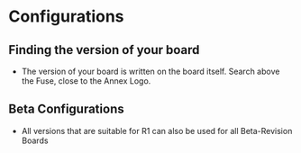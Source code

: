 # Configurations

## Finding the version of your board
 - The version of your board is written on the board itself. Search above the Fuse, close to the Annex Logo.
 
## Beta Configurations
 - All versions that are suitable for R1 can also be used for all Beta-Revision Boards
